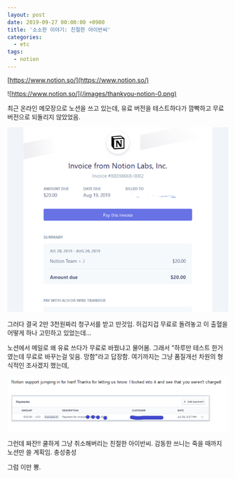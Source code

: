 ```yaml
---
layout: post
date: 2019-09-27 00:00:00 +0900
title: '소소한 이야기: 친절한 아이반씨'
categories:
  - etc
tags:
  - notion
---
```


[https://www.notion.so/](https://www.notion.so/)

![https://www.notion.so/](/images/thankyou-notion-0.png)

최근 온라인 메모장으로 노션을 쓰고 있는데, 유료 버전을 테스트하다가 깜빡하고 무료 버전으로 되돌리지 않았었음.

![](/images/thankyou-notion-1.png)

그러다 결국 2만 3천원짜리 청구서를 받고 만것임. 허겁지겁 무료로 돌려놓고 이 출혈을 어떻게 하나 고민하고 있었는데...

노션에서 메일로 왜 유료 쓰다가 무료로 바꿨냐고 물어봄. 그래서 "하루만 테스트 한거였는데 무료로 바꾸는걸 잊음. 망함"라고 답장함. 여기까지는 그냥 품질개선 차원의 형식적인 조사겠지 했는데,

![](/images/thankyou-notion-2.png)

그런데 짜잔!! 쿨하게 그냥 취소해버리는 친절한 아이반씨. 감동한 쓰니는 죽을 때까지 노션만 쓸 계획임. 충성충성

그럼 이만 뿅.
